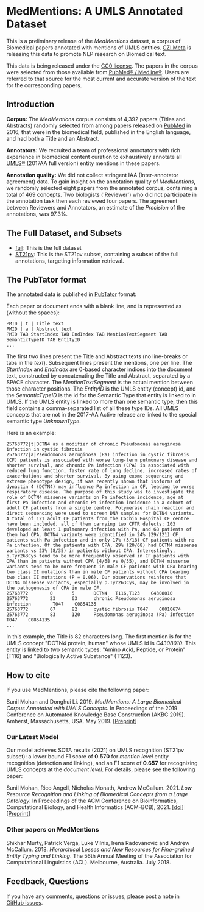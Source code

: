 # MedMentions: A UMLS Annotated Dataset

This is a preliminary release of the _MedMentions_ dataset, a corpus of Biomedical papers
annotated with mentions of UMLS entities. [CZI Meta](https://www.chanzuckerberg.com/science/projects-meta) 
is releasing this data to promote NLP research on Biomedical text.

This data is being released under the [CC0 license](https://creativecommons.org/publicdomain/zero/1.0/).
The papers in the corpus were selected from those available from [PubMed&reg; / Medline&reg;](https://www.nlm.nih.gov/databases/download/pubmed_medline.html).
Users are referred to that source for the most current and accurate version of the text for the corresponding papers.


## Introduction

**Corpus:** The _MedMentions_ corpus consists of 4,392 papers (Titles and Abstracts) randomly selected
from among papers released on [PubMed](https://www.ncbi.nlm.nih.gov/pubmed/) in 2016, that 
were in the biomedical field, published in the English language, and had both a Title and 
an Abstract.

**Annotators:** We recruited a team of professional annotators with rich experience in biomedical content 
curation to exhaustively annotate all [UMLS&reg;](https://uts.nlm.nih.gov/home.html) 
(2017AA full version) entity mentions in these papers.

**Annotation quality:** We did not collect stringent IAA (Inter-annotator agreement) data. 
To gain insight on the annotation quality of *MedMentions*, we randomly selected eight 
papers from the annotated corpus, containing a total of 469 concepts. Two biologists 
('Reviewer') who did not participate in the annotation task then each reviewed four papers. 
The agreement between Reviewers and Annotators, an estimate of the *Precision* of the 
annotations, was 97.3%.


## The Full Dataset, and Subsets

* [full](full/): This is the full dataset
* [ST21pv](st21pv/): This is the ST21pv subset, containing a subset of the full annotations, 
    targeting information retrieval.


## The PubTator format

The annotated data is published in [PubTator](http://bioportal.bioontology.org/ontologies/EDAM?p=classes&conceptid=format_3783)
format:

Each paper or document ends with a blank line, and is represented as (without the spaces):
```
PMID | t | Title text
PMID | a | Abstract text
PMID TAB StartIndex TAB EndIndex TAB MentionTextSegment TAB SemanticTypeID TAB EntityID
...
```

The first two lines present the Title and Abstract texts (no line-breaks or tabs in the _text_). 
Subsequent lines present the mentions, one per line.
The _StartIndex_ and _EndIndex_ are 0-based character indices into the document text, constructed
by concatenating the Title and Abstract, separated by a SPACE character. The _MentionTextSegment_
is the actual mention between those character positions. The _EntityID_ is the UMLS entity 
(concept) id, and the _SemanticTypeID_ is the id for the Semantic Type that entity is linked 
to in UMLS. If the UMLS entity is linked to more than one semantic type, then this field 
contains a comma-separated list of all these type IDs. All UMLS concepts that are not in the 2017-AA Active release are linked to the
special semantic type _UnknownType_.

Here is an example:
```
25763772|t|DCTN4 as a modifier of chronic Pseudomonas aeruginosa infection in cystic fibrosis
25763772|a|Pseudomonas aeruginosa (Pa) infection in cystic fibrosis (CF) patients is associated with worse long-term pulmonary disease and shorter survival, and chronic Pa infection (CPA) is associated with reduced lung function, faster rate of lung decline, increased rates of exacerbations and shorter survival. By using exome sequencing and extreme phenotype design, it was recently shown that isoforms of dynactin 4 (DCTN4) may influence Pa infection in CF, leading to worse respiratory disease. The purpose of this study was to investigate the role of DCTN4 missense variants on Pa infection incidence, age at first Pa infection and chronic Pa infection incidence in a cohort of adult CF patients from a single centre. Polymerase chain reaction and direct sequencing were used to screen DNA samples for DCTN4 variants. A total of 121 adult CF patients from the Cochin Hospital CF centre have been included, all of them carrying two CFTR defects: 103 developed at least 1 pulmonary infection with Pa, and 68 patients of them had CPA. DCTN4 variants were identified in 24% (29/121) CF patients with Pa infection and in only 17% (3/18) CF patients with no Pa infection. Of the patients with CPA, 29% (20/68) had DCTN4 missense variants vs 23% (8/35) in patients without CPA. Interestingly, p.Tyr263Cys tend to be more frequently observed in CF patients with CPA than in patients without CPA (4/68 vs 0/35), and DCTN4 missense variants tend to be more frequent in male CF patients with CPA bearing two class II mutations than in male CF patients without CPA bearing two class II mutations (P = 0.06). Our observations reinforce that DCTN4 missense variants, especially p.Tyr263Cys, may be involved in the pathogenesis of CPA in male CF.
25763772        0       5       DCTN4   T116,T123    C4308010
25763772        23      63      chronic Pseudomonas aeruginosa infection        T047    C0854135
25763772        67      82      cystic fibrosis T047    C0010674
25763772        83      120     Pseudomonas aeruginosa (Pa) infection   T047    C0854135
...
```
In this example, the Title is 82 characters long. The first mention is for the UMLS concept
"DCTN4 protein, human" whose UMLS id is _C4308010_. This entity is linked to two semantic 
types: "Amino Acid, Peptide, or Protein" (T116) and "Biologically Active Substance" (T123). 


## How to cite

If you use MedMentions, please cite the following paper:

Sunil Mohan and Donghui Li. 2019.
*MedMentions: A Large Biomedical Corpus Annotated with UMLS Concepts*.
In Proceedings of the 2019 Conference on Automated Knowledge Base Construction (AKBC 2019).
Amherst, Massachusetts, USA. May 2019.
[[Preprint](https://arxiv.org/abs/1902.09476)]

### Our Latest Model

Our model achieves SOTA results (2021) on UMLS recognition (ST21pv subset): a lower bound F1 score of **0.570** for *mention level* entity recognition (detection and linking), and an F1 score of **0.657** for recognizing UMLS concepts at the *document level*. For details, please see the following paper:

Sunil Mohan, Rico Angell, Nicholas Monath, Andrew McCallum. 2021.
*Low Resource Recognition and Linking of Biomedical Concepts from a Large Ontology*. In Proceedings of the ACM Conference on Bioinformatics, Computational Biology, and Health Informatics (ACM-BCB), 2021. [[doi](https://doi.org/10.1145/3459930.3469524)] [[Preprint](https://arxiv.org/abs/2101.10587)]

### Other papers on MedMentions

Shikhar Murty, Patrick Verga, Luke Vilnis, Irena Radovanovic and Andrew McCallum. 2018.
*Hierarchical Losses and New Resources for Fine-grained Entity Typing and Linking*.
The 56th Annual Meeting of the Association for Computational Linguistics (ACL). 
Melbourne, Australia. July 2018.


## Feedback, Questions

If you have any comments, questions or issues, please post a note in 
[GitHub issues](https://github.com/chanzuckerberg/MedMentions/issues).
